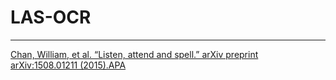 # LAS-OCR



---
[Chan, William, et al. “Listen, attend and spell.” arXiv preprint arXiv:1508.01211 (2015).APA](https://arxiv.org/pdf/1508.01211.pdf)
